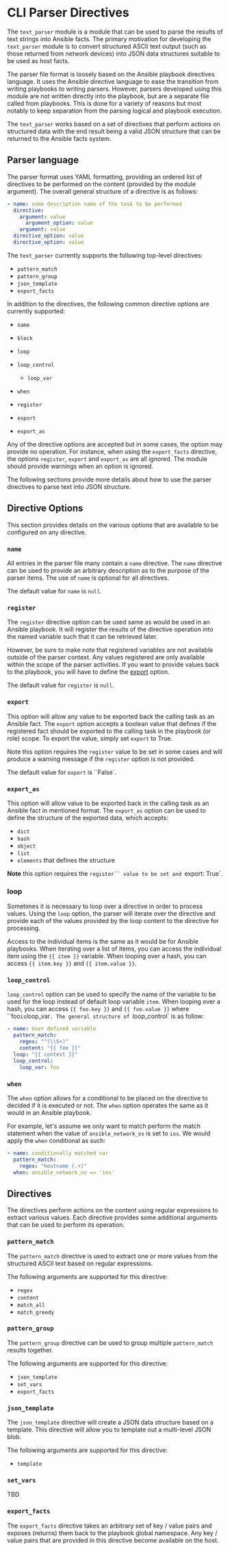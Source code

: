 # CLI Parser Directives

The `text_parser` module is a module that can be used to parse the results of
text strings into Ansible facts.  The primary motivation for developing the
`text_parser` module is to convert structured ASCII text output (such as
those returned from network devices) into  JSON data structures suitable to be
used as host facts.

The parser file format is loosely based on the Ansible playbook directives
language.  It uses the Ansible directive language to ease the transition from
writing playbooks to writing parsers.  However, parsers developed using this
module are not written directly into the playbook, but are a separate file
called from playbooks.  This is done for a variety of reasons but most notably
to keep separation from the parsing logical and playbook execution.

The `text_parser` works based on a set of directives that perform actions
on structured data with the end result being a valid JSON structure that can be
returned to the Ansible facts system.

## Parser language

The parser format uses YAML formatting, providing an ordered list of directives
to be performed on the content (provided by the module argument).  The overall
general structure of a directive is as follows:

```yaml
- name: some description name of the task to be performed
  directive:
    argument: value
      argument_option: value
    argument: value
  directive_option: value
  directive_option: value
```

The `text_parser` currently supports the following top-level directives:

* `pattern_match`
* `pattern_group`
* `json_template`
* `export_facts`

In addition to the directives, the following common directive options are
currently supported:

* `name`
* `block`
* `loop`
* `loop_control`

  * `loop_var`

* `when`
* `register`
* `export`
* `export_as`

Any of the directive options are accepted but in some cases, the option may
provide no operation.  For instance, when using the `export_facts`
directive, the options `register`, `export` and `export_as` are all
ignored.  The module should provide warnings when an option is ignored.

The following sections provide more details about how to use the parser
directives to parse text into JSON structure.

## Directive Options

This section provides details on the various options that are available to be
configured on any directive.

### `name`

All entries in the parser file many contain a `name` directive.  The
`name` directive can be used to provide an arbitrary description as to the
purpose of the parser items.  The use of `name` is optional for all
directives.

The default value for `name` is `null`.

### `register`

The `register` directive option can be used same as would be used in an
Ansible playbook.  It will register the results of the directive operation into
the named variable such that it can be retrieved later.

However, be sure to make note that registered variables are not available
outside of the parser context.  Any values registered are only available within
the scope of the parser activities.  If you want to provide values back to the
playbook, you will have to define the [export](#export) option.

The default value for `register` is `null`.

<a id="export"></a>

### `export`

This option will allow any value to be exported back the calling task as an
Ansible fact.  The `export` option accepts a boolean value that defines if
the registered fact should be exported to the calling task in the playbook (or
role) scope.  To export the value, simply set `export` to True.

Note this option requires the `register` value to be set in some cases and will
produce a warning message if the `register` option is not provided.

The default value for `export` is ``False`.

### `export_as`

This option will allow value to be exported back in the calling task as an
Ansible fact in mentioned format. The `export_as` option can be used to define the structure of the exported data, which accepts:

* `dict`
* `hash`
* `object`
* `list`
* `elements` that defines the structure

**Note** this option requires the `register`` value to be set and `export: True`.

### loop

Sometimes it is necessary to loop over a directive in order to process values.
Using the `loop` option, the parser will iterate over the directive and
provide each of the values provided by the loop content to the directive for
processing.

Access to the individual items is the same as it would be for Ansible
playbooks.  When iterating over a list of items, you can access the individual
item using the `{{ item }}` variable.  When looping over a hash, you can
access `{{ item.key }}` and `{{ item.value }}`.

### `loop_control`

`loop_control` option can be used to specify the name of the variable to be
used for the loop instead of default loop variable `item`.
When looping over a hash, you can access `{{ foo.key }}` and `{{ foo.value }}` where ``foo`
is `loop_var`.
The general structure of `loop_control` is as follow:

```yaml
- name: User defined variable
  pattern_match:
    regex: "^(\\S+)"
    content: "{{ foo }}"
  loop: "{{ context }}"
  loop_control:
    loop_var: foo

```

### `when`

The `when` option allows for a conditional to be placed on the directive to
decided if it is executed or not.  The `when` option operates the same as
it would in an Ansible playbook.

For example, let's assume we only want to match perform the match statement
when the value of `ansible_network_os` is set to `ios`.  We would apply
the `when` conditional as such:

```yaml
- name: conditionally matched var
  pattern_match:
    regex: "hostname (.+)"
  when: ansible_network_os == 'ios'
```

## Directives

The directives perform actions on the content using regular expressions to
extract various values.  Each directive provides some additional arguments that
can be used to perform its operation.

### `pattern_match`

The `pattern_match` directive is used to extract one or more values from
the structured ASCII text based on regular expressions.

The following arguments are supported for this directive:

* `regex`
* `content`
* `match_all`
* `match_greedy`

### `pattern_group`

The `pattern_group` directive can be used to group multiple
`pattern_match` results together.

The following arguments are supported for this directive:

* `json_template`
* `set_vars`
* `export_facts`

### `json_template`

The `json_template` directive will create a JSON data structure based on a
template.  This directive will allow you to template out a multi-level JSON
blob.

The following arguments are supported for this directive:

* `template`

### `set_vars`

TBD

### `export_facts`

The `export_facts` directive takes an arbitrary set of key / value pairs
and exposes (returns) them back to the playbook global namespace.  Any key /
value pairs that are provided in this directive become available on the host.


